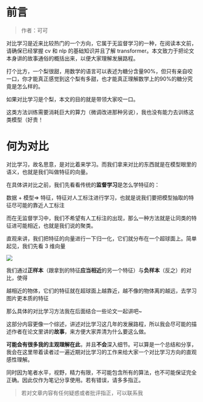 # 前言

> 作者：可可

对比学习是近来比较热门的一个方向，它属于无监督学习的一种，在阅读本文前，请确保已经掌握 cv 和 nlp 的基础知识并且了解 transformer。本文致力于把论文本身讲的故事通俗的概括出来，以便大家理解发展路程。


   打个比方，一个梨很甜，用数学的语言可以表述为糖分含量90%，但只有亲自咬一口，你才能真正感觉到这个梨有多甜，也才能真正理解数学上的90%的糖分究竟是怎么样的。
   
   如果对比学习是个梨，本文的目的就是带领大家咬一口。


这类方法训练需要消耗巨大的算力（微调改进那种另说），我也没有能力去训练这类模型（好贵！

# 何为对比

对比学习，故名思意，是对比着来学习。而我们拿来对比的东西就是在模型眼里的语义，也就是我们叫做特征的向量。

在具体讲对比之前，我们先看看传统的**监督学习**是怎么学特征的：

数据 + 模型=> 特征，特征对人工标注进行学习，也就是说我们要把模型抽取的特征尽可能的靠近人工标注

而在无监督学习中，我们不希望有人工标注的出现，那么一种方法就是让同类的特征进可能相近，也就是我们说的聚类。

直观来讲，我们把特征的向量进行一下归一化，它们就分布在一个超球面上。简单起见，我们先看 3 维向量

![](https://cdn.xyxsw.site/boxcnJ6HpIJqxJuxiz7Cw5GopSh.png)

我们通过**正样本**（跟拿到的特征**应当相近**的另一个特征）与**负样本**（反之）的对比，使得

越相近的物体，它们的特征就在超球面上越靠近，越不像的物体离的越远，去学习图片更本质的特征

那么具体的对比学习方法我在后面结合一些论文一起讲吧~

这部分内容更像一个综述，讲述对比学习这几年的发展路程，所以我会尽可能的描述作者在论文里讲的**故事**，来方便大家弄清为什么要这么做。

**可能会有很多我的主观理解在此**，并且**不会**深入细节。可以算是一个总结和分享，我会在这里带着读者过一遍近期对比学习的工作来给大家一个对比学习方向的直观感性理解。

同时因为笔者水平，视野，精力有限，不可能包含所有的算法，也不可能保证完全正确。因此仅作为笔记分享使用。若有错误，请多多指正。

> 若对文章内容有任何疑惑或者批评指正，可以联系我

